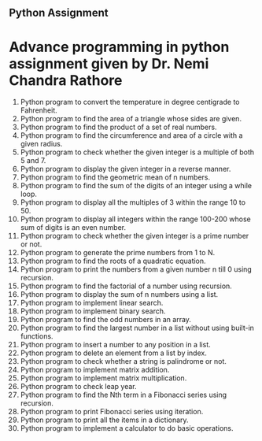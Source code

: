 ## Python Assignment
# Advance programming in python assignment given by Dr. Nemi Chandra Rathore
1. Python program to convert the temperature in degree centigrade to Fahrenheit. 
2. Python program to find the area of a triangle whose sides are given. 
3. Python program to find the product of a set of real numbers. 
4. Python program to find the circumference and area of a circle with a given radius. 
5. Python program to check whether the given integer is a multiple of both 5 and 7. 
6. Python program to display the given integer in a reverse manner. 
7. Python program to find the geometric mean of n numbers. 
8. Python program to find the sum of the digits of an integer using a while loop. 
9. Python program to display all the multiples of 3 within the range 10 to 50. 
10. Python program to display all integers within the range 100-200 whose sum of digits is an even number. 
11. Python program to check whether the given integer is a prime number or not. 
12. Python program to generate the prime numbers from 1 to N. 
13. Python program to find the roots of a quadratic equation. 
14. Python program to print the numbers from a given number n till 0 using recursion. 
15. Python program to find the factorial of a number using recursion. 
16. Python program to display the sum of n numbers using a list. 
17. Python program to implement linear search. 
18. Python program to implement binary search.
19. Python program to find the odd numbers in an array. 
20. Python program to find the largest number in a list without using built-in functions. 
21. Python program to insert a number to any position in a list. 
22. Python program to delete an element from a list by index. 
23. Python program to check whether a string is palindrome or not. 
24. Python program to implement matrix addition. 
25. Python program to implement matrix multiplication. 
26. Python program to check leap year. 
27. Python program to find the Nth term in a Fibonacci series using recursion. 
28. Python program to print Fibonacci series using iteration. 
29. Python program to print all the items in a dictionary. 
30. Python program to implement a calculator to do basic operations.
